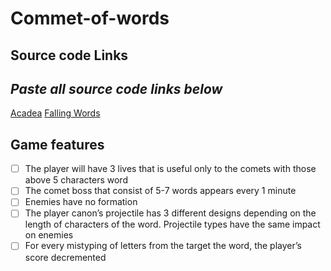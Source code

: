 # Commet-of-words

## Source code Links
*Paste all source code links below*
---
[Acadea](https://github.com/acadea/course_frontend_javascript_intro/tree/master/ep10-speed_typing_game)
[Falling Words](https://github.com/toyamarodrigo/falling-words-game?fbclid=IwAR2BNLPIglhNovb3g1ba2aV8nztrpKOlBGHgZNhgQ_SJQWum3McKhXtNGG4)

## Game features

- [ ] The player will have 3 lives that is useful only to the comets with those above 5 characters
word
- [ ]  The comet boss that consist of 5-7 words appears every 1 minute
- [ ] Enemies have no formation
- [ ] The player canon’s projectile has 3 different designs depending on the length of characters
of the word. Projectile types have the same impact on enemies
- [ ] For every mistyping of letters from the target the word, the player’s score decremented
